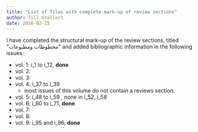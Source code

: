```yaml
---
title: "List of files with complete mark-up of review sections"
author: Till Grallert
date: 2016-02-25
---
```


I have completed the structural mark-up of the review sections, titled "مخطوطات ومطبوعات" and added bibliographic information in the following issues:

- vol. 1: i_1 to i_12, **done**
- vol. 2:
- vol. 3: 
- vol. 4: i_37 to i_39
    + most issues of this volume do not contain a reviews section.
- vol. 5: i_48 to i_59 , none in i_52, i_58
- vol. 6: i_60 to i_71, **done**
- vol. 7:
- vol. 8:
- vol. 9: i_95 and i_96, **done**
